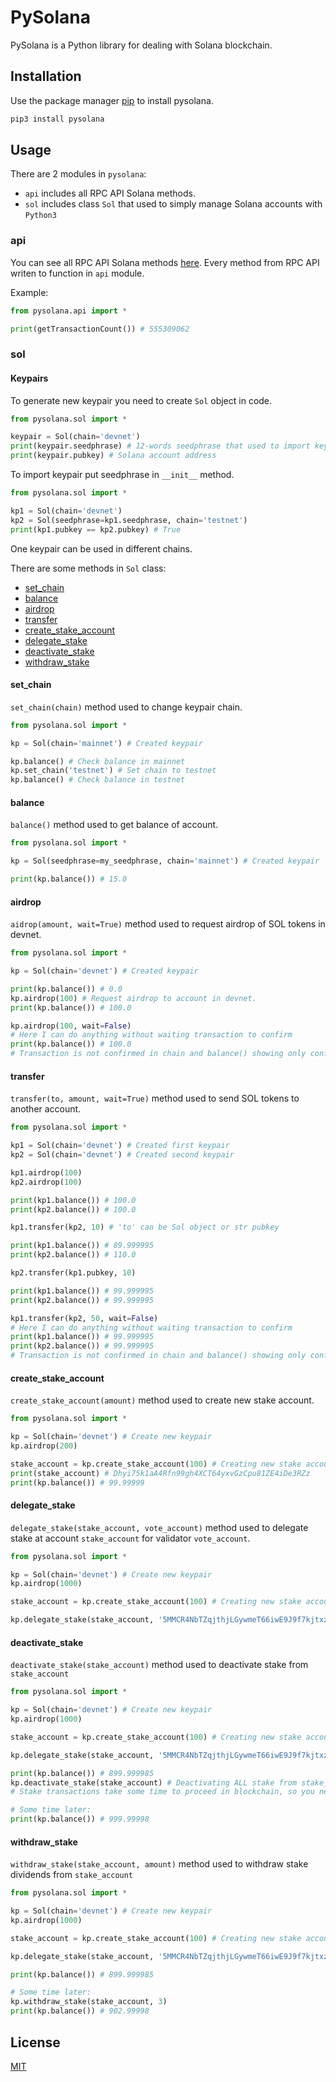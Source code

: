 # PySolana

PySolana is a Python library for dealing with Solana blockchain.

## Installation

Use the package manager [pip](https://pip.pypa.io/en/stable/) to install pysolana.

```bash
pip3 install pysolana
```

## Usage

There are 2 modules in `pysolana`:

 * `api` includes all RPC API Solana methods.
 * `sol` includes class `Sol` that used to simply manage Solana accounts with `Python3`

### api

You can see all RPC API Solana methods [here](https://docs.solana.com/apps/jsonrpc-api#json-rpc-api-reference). Every method from RPC API writen to function in `api` module.

Example:
```python
from pysolana.api import *

print(getTransactionCount()) # 555309062
```

### sol

#### Keypairs

To generate new keypair you need to create `Sol` object in code.
```python
from pysolana.sol import *

keypair = Sol(chain='devnet')
print(keypair.seedphrase) # 12-words seedphrase that used to import keypair
print(keypair.pubkey) # Solana account address
```

To import keypair put seedphrase in `__init__` method.
```python
from pysolana.sol import *

kp1 = Sol(chain='devnet')
kp2 = Sol(seedphrase=kp1.seedphrase, chain='testnet')
print(kp1.pubkey == kp2.pubkey) # True
```

One keypair can be used in different chains.

There are some methods in `Sol` class:
 * [set_chain](#set_chain)
 * [balance](#balance)
 * [airdrop](#airdrop)
 * [transfer](#transfer)
 * [create_stake_account](#create_stake_account)
 * [delegate_stake](#delegate_stake)
 * [deactivate_stake](#deactivate_stake)
 * [withdraw_stake](#withdraw_stake)

#### set_chain
`set_chain(chain)` method used to change keypair chain.
```python
from pysolana.sol import *

kp = Sol(chain='mainnet') # Created keypair

kp.balance() # Check balance in mainnet
kp.set_chain('testnet') # Set chain to testnet
kp.balance() # Check balance in testnet
```

#### balance
`balance()` method used to get balance of account.
```python
from pysolana.sol import *

kp = Sol(seedphrase=my_seedphrase, chain='mainnet') # Created keypair

print(kp.balance()) # 15.0
```

#### airdrop
`aidrop(amount, wait=True)` method used to request airdrop of SOL tokens in devnet.
```python
from pysolana.sol import *

kp = Sol(chain='devnet') # Created keypair

print(kp.balance()) # 0.0
kp.airdrop(100) # Request airdrop to account in devnet.
print(kp.balance()) # 100.0

kp.airdrop(100, wait=False)
# Here I can do anything without waiting transaction to confirm
print(kp.balance()) # 100.0
# Transaction is not confirmed in chain and balance() showing only confirmed balance.
```

#### transfer
`transfer(to, amount, wait=True)` method used to send SOL tokens to another account.
```python
from pysolana.sol import *

kp1 = Sol(chain='devnet') # Created first keypair
kp2 = Sol(chain='devnet') # Created second keypair

kp1.airdrop(100)
kp2.airdrop(100)

print(kp1.balance()) # 100.0
print(kp2.balance()) # 100.0

kp1.transfer(kp2, 10) # 'to' can be Sol object or str pubkey

print(kp1.balance()) # 89.999995
print(kp2.balance()) # 110.0

kp2.transfer(kp1.pubkey, 10)

print(kp1.balance()) # 99.999995
print(kp2.balance()) # 99.999995

kp1.transfer(kp2, 50, wait=False)
# Here I can do anything without waiting transaction to confirm
print(kp1.balance()) # 99.999995
print(kp2.balance()) # 99.999995
# Transaction is not confirmed in chain and balance() showing only confirmed balance.
```

#### create_stake_account
`create_stake_account(amount)` method used to create new stake account.
```python
from pysolana.sol import *

kp = Sol(chain='devnet') # Create new keypair
kp.airdrop(200)

stake_account = kp.create_stake_account(100) # Creating new stake account
print(stake_account) # Dhyi75k1aA4Rfn99gh4XCT64yxvGzCpu81ZE4iDe3RZz
print(kp.balance()) # 99.99999
```

#### delegate_stake
`delegate_stake(stake_account, vote_account)` method used to delegate stake at account `stake_account` for validator `vote_account`.
```python
from pysolana.sol import *

kp = Sol(chain='devnet') # Create new keypair
kp.airdrop(1000)

stake_account = kp.create_stake_account(100) # Creating new stake account

kp.delegate_stake(stake_account, '5MMCR4NbTZqjthjLGywmeT66iwE9J9f7kjtxzJjwfUx2') # Delegating ALL stake to validator
```

#### deactivate_stake
`deactivate_stake(stake_account)` method used to deactivate stake from `stake_account`
```python
from pysolana.sol import *

kp = Sol(chain='devnet') # Create new keypair
kp.airdrop(1000)

stake_account = kp.create_stake_account(100) # Creating new stake account with 100 SOL staked

kp.delegate_stake(stake_account, '5MMCR4NbTZqjthjLGywmeT66iwE9J9f7kjtxzJjwfUx2') # Delegating ALL stake to validator

print(kp.balance()) # 899.999985
kp.deactivate_stake(stake_account) # Deactivating ALL stake from stake_account
# Stake transactions take some time to proceed in blockchain, so you need to wait until your SOL tokens back to account

# Some time later:
print(kp.balance()) # 999.99998
```

#### withdraw_stake
`withdraw_stake(stake_account, amount)` method used to withdraw stake dividends from `stake_account`
```python
from pysolana.sol import *

kp = Sol(chain='devnet') # Create new keypair
kp.airdrop(1000)

stake_account = kp.create_stake_account(100) # Creating new stake account with 100 SOL staked

kp.delegate_stake(stake_account, '5MMCR4NbTZqjthjLGywmeT66iwE9J9f7kjtxzJjwfUx2') # Delegating ALL stake to validator

print(kp.balance()) # 899.999985

# Some time later:
kp.withdraw_stake(stake_account, 3)
print(kp.balance()) # 902.99998
```

## License
[MIT](https://choosealicense.com/licenses/mit/)
